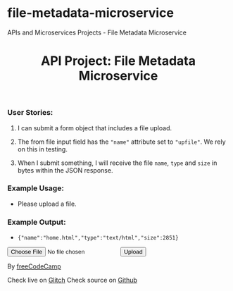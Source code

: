 # file-metadata-microservice
APIs and Microservices Projects - File Metadata Microservice

<main>
      <header>
        <h1>API Project: File Metadata Microservice</h1>
      </header>
      <section>
        <h3>User Stories:</h3>
        <ol>
          <li>
            <p>I can submit a form object that includes a file upload.</p>
          </li>
          <li>
            <p>The from file input field has the <code>"name"</code> attribute set to <code>"upfile"</code>. We rely on this in testing.</p>
          </li>
          <li>
            <p>When I submit something, I will receive the file <code>name</code>, <code>type</code> and <code>size</code> in bytes within the JSON response.</p>
          </li>
        </ol>
      </section>
      <section>
        <h3>Example Usage:</h3>
        <ul>
          <li><p>Please upload a file.</p></li>
        </ul>
      </section>
      <section>
        <h3>Example Output:</h3>
        <ul>
          <li><p><code>{"name":"home.html","type":"text/html","size":2851}</code></p></li>
        </ul>
      </section>
      <section class="form">
        <form method="POST" action="/api/fileanalyse" enctype="multipart/form-data">
          <input type="file" name="upfile" id="fileInput" />
          <input type="submit" value="Upload" />
        </form>
      </section>
      <footer>
        <p>By <a href="https://www.freecodecamp.org/" target="__blank">freeCodeCamp</a></p>
        <p>
          <span>Check live on <a href="https://i-anshuman-fcc-timestamp-microservice.glitch.me" target="__blank">Glitch</a></span>
          <span>Check source on <a href="https://github.com/i-anshuman/file-metadata-microservice" target="__blank">Github</a></span>
        </p>
      </footer>
    </main>
